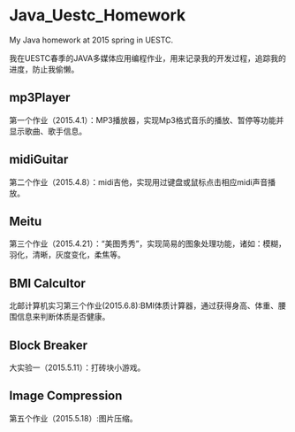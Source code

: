 # Java_Uestc_Homework
My Java homework at 2015 spring in UESTC.

我在UESTC春季的JAVA多媒体应用编程作业，用来记录我的开发过程，追踪我的进度，防止我偷懒。
## mp3Player
第一个作业（2015.4.1）：MP3播放器，实现Mp3格式音乐的播放、暂停等功能并显示歌曲、歌手信息。
## midiGuitar
第二个作业（2015.4.8）：midi吉他，实现用过键盘或鼠标点击相应midi声音播放。
## Meitu
第三个作业（2015.4.21）：“美图秀秀”，实现简易的图象处理功能，诸如：模糊，羽化，清晰，灰度变化，柔焦等。
## BMI Calcultor
北邮计算机实习第三个作业(2015.6.8):BMI体质计算器，通过获得身高、体重、腰围信息来判断体质是否健康。
## Block Breaker
大实验一（2015.5.11）：打砖块小游戏。
## Image Compression
第五个作业（2015.5.18）:图片压缩。

